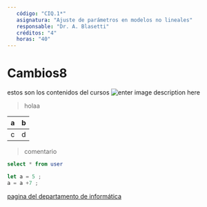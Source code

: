 ```yaml
---
   código: "CIQ.1*"
   asignatura: "Ajuste de parámetros en modelos no lineales"
   responsable: "Dr. A. Blasetti"
   créditos: "4"
   horas: "40"
---
```

# Cambios8
estos son los contenidos del cursos
![enter image description here](https://i1.wp.com/diariocronica.com.ar/wp-content/uploads/2018/11/borrador-autom%C3%A1tico-133.jpg?fit=1200,800&ssl=1)

> holaa

| a | b |
|---|---|
| c | d |

> comentario



```sql
select * from user
```

```javascript
let a = 5 ;
a = a +7 ;
```
[pagina del departamento de informática](http://www.dinfo.ing.unp.edu.ar)
<!--stackedit_data:
eyJoaXN0b3J5IjpbLTQ0MzcyNDAwNCwyMDc0NTA3NTE3LDI5Nz
c3MTc0MiwtMTQ3ODk2NDAzMywxMDM5MjY3NDg4LC03Mzc0Njgy
ODcsMTc4MDc2MzIzNCwtODAxNDE3NDE0LC0xNzAwNjMzMzExLC
04MDE0MTc0MTQsLTIxMzI0NDUxNTgsMjgwODYxMzg4LC0xNjc3
MDAwNDYzLC03OTE3NTI2NzksLTExNzUwMTk0MDgsLTEwNjU2Mz
cyMTYsLTE1ODk2NTAyNzUsNDA0NjE4Mzk5LDExODM5MjEyMzQs
LTg5MDA4OTUzM119
-->